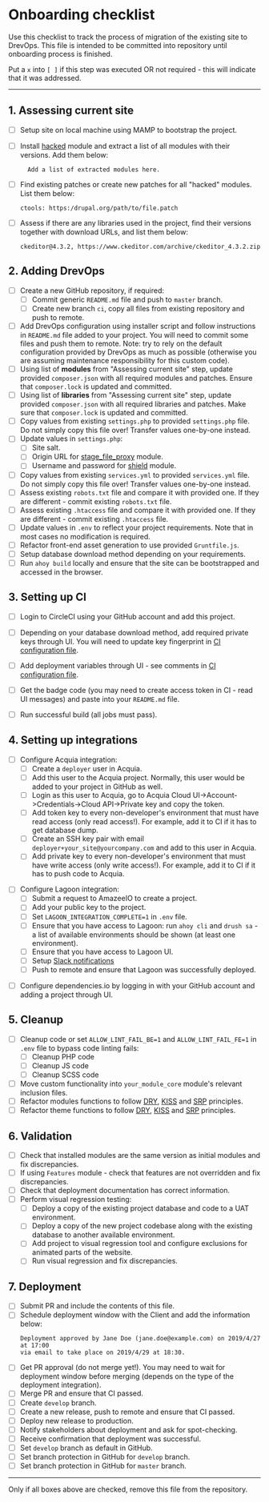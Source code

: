 Onboarding checklist
====================

Use this checklist to track the process of migration of the existing site
to DrevOps. This file is intended to be committed into repository until
onboarding process is finished.

Put a `x` into `[ ]` if this step was executed OR not required - this will
indicate that it was addressed.

--------------------------------------------------------------------------------

## 1. Assessing current site

- [ ] Setup site on local machine using MAMP to bootstrap the project.
- [ ] Install [hacked](https://www.drupal.org/project/hacked) module and extract
      a list of all modules with their versions. Add them below:
  ```
    Add a list of extracted modules here.
  ```

- [ ] Find existing patches or create new patches for all "hacked" modules. List
      them below:
  ```
  ctools: https:/drupal.org/path/to/file.patch
  ```
- [ ] Assess if there are any libraries used in the project, find their
      versions together with download URLs, and list them below:
  ```
  ckeditor@4.3.2, https://www.ckeditor.com/archive/ckeditor_4.3.2.zip
  ```

## 2. Adding DrevOps

- [ ] Create a new GitHub repository, if required:
    - [ ] Commit generic `README.md` file and push to `master` branch.
    - [ ] Create new branch `ci`, copy all files from existing repository and
          push to remote.
- [ ] Add DrevOps configuration using installer script and follow
      instructions in `README.md` file added to your project. You will need to
      commit some files and push them to remote. Note: try to rely on the
      default configuration provided by DrevOps as much as possible
      (otherwise you are assuming maintenance responsibility for this custom
      code).
- [ ] Using list of **modules** from "Assessing current site" step, update provided
      `composer.json` with all required modules and patches. Ensure that
      `composer.lock` is updated and committed.
- [ ] Using list of **libraries** from "Assessing current site" step, update
      provided `composer.json` with all required libraries and patches. Make
      sure that `composer.lock` is updated and committed.
- [ ] Copy values from existing `settings.php` to provided `settings.php` file.
      Do not simply copy this file over! Transfer values one-by-one instead.
- [ ] Update values in `settings.php`:
    - [ ] Site salt.
    - [ ] Origin URL for [stage_file_proxy](https://www.drupal.org/project/stage_file_proxy) module.
    - [ ] Username and password for [shield](https://www.drupal.org/project/shield) module.
- [ ] Copy values from existing `services.yml` to provided `services.yml` file.
      Do not simply copy this file over! Transfer values one-by-one instead.
- [ ] Assess existing `robots.txt` file and compare it with provided one. If
      they are different - commit existing `robots.txt` file.
- [ ] Assess existing `.htaccess` file and compare it with provided one. If
      they are different - commit existing `.htaccess` file.
- [ ] Update values in `.env` to reflect your project requirements. Note that
      in most cases no modification is required.
- [ ] Refactor front-end asset generation to use provided `Gruntfile.js`.
- [ ] Setup database download method depending on your requirements.
- [ ] Run `ahoy build` locally and ensure that the site can be bootstrapped
      and accessed in the browser.

## 3. Setting up CI

- [ ] Login to CircleCI using your GitHub account and add this project.
- [ ] Depending on your database download method, add required private keys
      through UI. You will need to update key fingerprint in
      [CI configuration file](.circleci/config.yml).
- [ ] Add deployment variables through UI - see comments in
      [CI configuration file](.circleci/config.yml).
- [ ] Get the badge code (you may need to create access token in CI - read UI
      messages) and paste into your `README.md` file.
- [ ] Run successful build (all jobs must pass).


## 4. Setting up integrations

[//]: # (#;< ACQUIA)

- [ ] Configure Acquia integration:
    - [ ] Create a `deployer` user in Acquia.
    - [ ] Add this user to the Acquia project. Normally, this user would be
          added to your project in GitHub as well.
    - [ ] Login as this user to Acquia, go to
          Acquia Cloud UI->Account->Credentials->Cloud API->Private key and
          copy the token.
    - [ ] Add token key to every non-developer's environment that must have
          read access (only read access!). For example, add it to CI if
          it has to get database dump.
    - [ ] Create an SSH key pair with email `deployer+your_site@yourcompany.com`
          and add to this user in Acquia.
    - [ ] Add private key to every non-developer's environment that must have
          write access (only write access!). For example, add it to CI if
          it has to push code to Acquia.

[//]: # (#;> ACQUIA)

[//]: # (#;< LAGOON)

- [ ] Configure Lagoon integration:
    - [ ] Submit a request to AmazeeIO to create a project.
    - [ ] Add your public key to the project.
    - [ ] Set `LAGOON_INTEGRATION_COMPLETE=1` in `.env` file.
    - [ ] Ensure that you have access to Lagoon: run `ahoy cli` and `drush sa` -
          a list of available environments should be shown (at least one
          environment).
    - [ ] Ensure that you have access to Lagoon UI.
    - [ ] Setup [Slack notifications](https://lagoon.readthedocs.io/en/latest/administering_lagoon/graphql_api/#adding-notifications-to-the-project)
    - [ ] Push to remote and ensure that Lagoon was successfully deployed.

[//]: # (#;> LAGOON)

[//]: # (#;< DEPENDENCIESIO)

- [ ] Configure dependencies.io by logging in with your GitHub account and
      adding a project through UI.

[//]: # (#;> DEPENDENCIESIO)

## 5. Cleanup

- [ ] Cleanup code or set `ALLOW_LINT_FAIL_BE=1` and `ALLOW_LINT_FAIL_FE=1` in
      `.env` file to bypass code linting fails:
    - [ ] Cleanup PHP code
    - [ ] Cleanup JS code
    - [ ] Cleanup SCSS code
- [ ] Move custom functionality into `your_module_core` module's relevant
      inclusion files.
- [ ] Refactor modules functions to follow [DRY](https://en.wikipedia.org/wiki/Don%27t_repeat_yourself),
      [KISS](https://en.wikipedia.org/wiki/KISS_principle) and
      [SRP](https://en.wikipedia.org/wiki/Single_responsibility_principle)
      principles.
- [ ] Refactor theme functions to follow [DRY](https://en.wikipedia.org/wiki/Don%27t_repeat_yourself),
      [KISS](https://en.wikipedia.org/wiki/KISS_principle) and
      [SRP](https://en.wikipedia.org/wiki/Single_responsibility_principle)
      principles.

## 6. Validation

- [ ] Check that installed modules are the same version as initial modules and
      fix discrepancies.
- [ ] If using `Features` module - check that features are not overridden and
      fix discrepancies.
- [ ] Check that deployment documentation has correct information.
- [ ] Perform visual regression testing:
    - [ ] Deploy a copy of the existing project database and code to a UAT
          environment.
    - [ ] Deploy a copy of the new project codebase along with the existing
          database to another available environment.
    - [ ] Add project to visual regression tool and configure exclusions for
          animated parts of the website.
    - [ ] Run visual regression and fix discrepancies.

## 7. Deployment

- [ ] Submit PR and include the contents of this file.
- [ ] Schedule deployment window with the Client and add the information below:
  ```
  Deployment approved by Jane Doe (jane.doe@example.com) on 2019/4/27 at 17:00
  via email to take place on 2019/4/29 at 18:30.
  ```
- [ ] Get PR approval (do not merge yet!). You may need to wait for deployment
      window before merging (depends on the type of the deployment integration).
- [ ] Merge PR and ensure that CI passed.
- [ ] Create `develop` branch.
- [ ] Create a new release, push to remote and ensure that CI passed.
- [ ] Deploy new release to production.
- [ ] Notify stakeholders about deployment and ask for spot-checking.
- [ ] Receive confirmation that deployment was successful.
- [ ] Set `develop` branch as default in GitHub.
- [ ] Set branch protection in GitHub for `develop` branch.
- [ ] Set branch protection in GitHub for `master` branch.

--------------------------------------------------------------------------------

Only if all boxes above are checked, remove this file from the repository.

